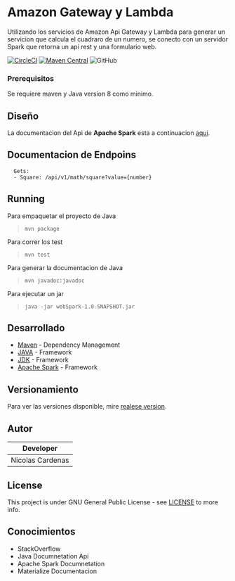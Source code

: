 # Amazon Gateway y Lambda

Utilizando los servicios de Amazon Api Gateway y Lambda para generar un servicion que calcula el cuadraro de un numero, se conecto con un servidor Spark que retorna un api rest y una formulario web.

[![CircleCI](https://circleci.com/gh/Arep-Nico/webSparkLambda-Gatway/tree/master.svg?style=svg)](https://circleci.com/gh/Arep-Nico/webSparkLambda-Gatway/tree/master)
[![Maven Central](https://img.shields.io/maven-central/v/com.sparkjava/spark-core/2.9.1)](https://mvnrepository.com/artifact/com.sparkjava/spark-core/2.9.1)
![GitHub](https://img.shields.io/github/license/Arep-Nico/Patrones-Arquitecturales)

### Prerequisitos

Se requiere maven y Java version 8 como minimo.

## Diseño

La documentacion del Api de **Apache Spark** esta a continuacion [aqui](documents/Laboratorio_7_Arep.pdf).

## Documentacion de Endpoins
```
  Gets:
  - Square: /api/v1/math/square?value={number}
```

## Running
 Para empaquetar el proyecto de Java 
 > ``` mvn package ```
 
 Para correr los test
 > ``` mvn test ```
 
 Para generar la documentacion de Java
 > ``` mvn javadoc:javadoc ```

Para ejecutar un jar
> ``` java -jar webSpark-1.0-SNAPSHOT.jar ```

## Desarrollado

* [Maven](https://maven.apache.org/) - Dependency Management
* [JAVA](https://www.java.com/es/download) - Framework
* [JDK](https://www.oracle.com/technetwork/java/javase/downloads/jdk8-downloads-2133151.html) - Framework
* [Apache Spark](http://sparkjava.com) - Framework

## Versionamiento

Para ver las versiones disponible, mire [realese version](https://github.com/Arep-Nico/ConcurrentFramework/releases).

## Autor

| Developer |
| :--: |
| Nicolas Cardenas |

## License

This project is under GNU General Public License - see [LICENSE](LICENSE) to more info.

## Conocimientos

* StackOverflow
* Java Documnetation Api
* Apache Spark Documnetation
* Materialize Documentacion